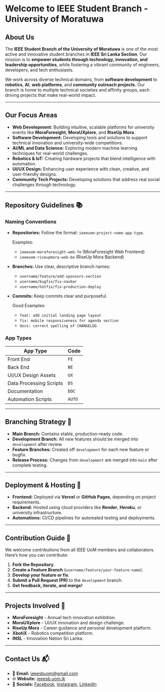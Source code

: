 # Welcome to IEEE Student Branch - University of Moratuwa

## About Us
The **IEEE Student Branch of the University of Moratuwa** is one of the most active and innovative student branches in **IEEE Sri Lanka Section**. Our mission is to **empower students through technology, innovation, and leadership opportunities**, while fostering a vibrant community of engineers, developers, and tech enthusiasts.

We work across diverse technical domains, from **software development** to **robotics**, **AI**, **web platforms**, and **community outreach projects**. Our branch is home to multiple technical societies and affinity groups, each driving projects that make real-world impact.

---

## Our Focus Areas
- **Web Development:** Building intuitive, scalable platforms for university events like **MoraForesight**, **MoraUXplore**, and **RiseUp Mora**.
- **Software Development:** Developing tools and solutions to support technical innovation and university-wide competitions.
- **AI/ML and Data Science:** Exploring modern machine learning techniques for real-world challenges.
- **Robotics & IoT:** Creating hardware projects that blend intelligence with automation.
- **UI/UX Design:** Enhancing user experience with clean, creative, and user-friendly designs.
- **Community Tech Projects:** Developing solutions that address real social challenges through technology.

---

## Repository Guidelines 📚

### Naming Conventions
- **Repositories:** Follow the format: `ieeeuom-project-name-app-type`.
  
  Examples:  
    - `ieeeuom-moraforesight-web-fe` (MoraForesight Web Frontend)  
    - `ieeeuom-riseupmora-web-be` (RiseUp Mora Backend)
      
- **Branches:** Use clear, descriptive branch names:  
    - `username/feature/add-sponsors-section`  
    - `username/bugfix/fix-navbar`  
    - `username/hotfix/fix-production-deploy`
      
- **Commits:** Keep commits clear and purposeful.
  
    Good Examples:
    - `feat: add initial landing page layout`  
    - `fix: mobile responsiveness for agenda section`  
    - `docs: correct spelling of CHANGELOG`

### App Types
| App Type | Code |
|--|--|
| Front End | `FE` |
| Back End | `BE` |
| UI/UX Design Assets | `UX` |
| Data Processing Scripts | `DS` |
| Documentation | `DOC` |
| Automation Scripts | `AUTO` |

---

## Branching Strategy 🌿
- **Main Branch:** Contains stable, production-ready code.
- **Development Branch:** All new features should be merged into `development` after review.
- **Feature Branches:** Created off `development` for each new feature or bugfix.
- **Release Process:** Changes from `development` are merged into `main` after complete testing.

---

## Deployment & Hosting 🚀
- **Frontend:** Deployed via **Vercel** or **GitHub Pages**, depending on project requirements.
- **Backend:** Hosted using cloud providers like **Render**, **Heroku**, or university infrastructure.
- **Automations:** CI/CD pipelines for automated testing and deployments.

---

## Contribution Guide 🤝
We welcome contributions from all IEEE UoM members and collaborators. Here’s how you can contribute:
1. **Fork the Repository**.
2. **Create a Feature Branch** (`username/feature/your-feature-name`).
3. **Develop your feature or fix**.
4. **Submit a Pull Request (PR)** to the `development` branch.
5. **Get feedback, iterate, and merge!**

---

## Projects Involved 🌟
- **MoraForesight** - Annual tech innovation exhibition.
- **MoraUXplore** - UI/UX innovation and design challenge.
- **RiseUp Mora** - Career guidance and personal development platform.
- **XbotiX** - Robotics competition platform.
- **INSL** - Innovation Nation Sri Lanka.

---

## Contact Us 📬
- 📧 **Email:** ieeesbuom@gmail.com  
- 🌐 **Website:** [ieeesb.uom.lk](https://ieeesb.uom.lk/)  
- 📱 **Socials:** [Facebook](https://www.facebook.com/ieeeuom), [Instagram](https://www.instagram.com/ieeeuom/), [LinkedIn](https://www.linkedin.com/company/ieee-student-branch-university-of-moratuwa)
